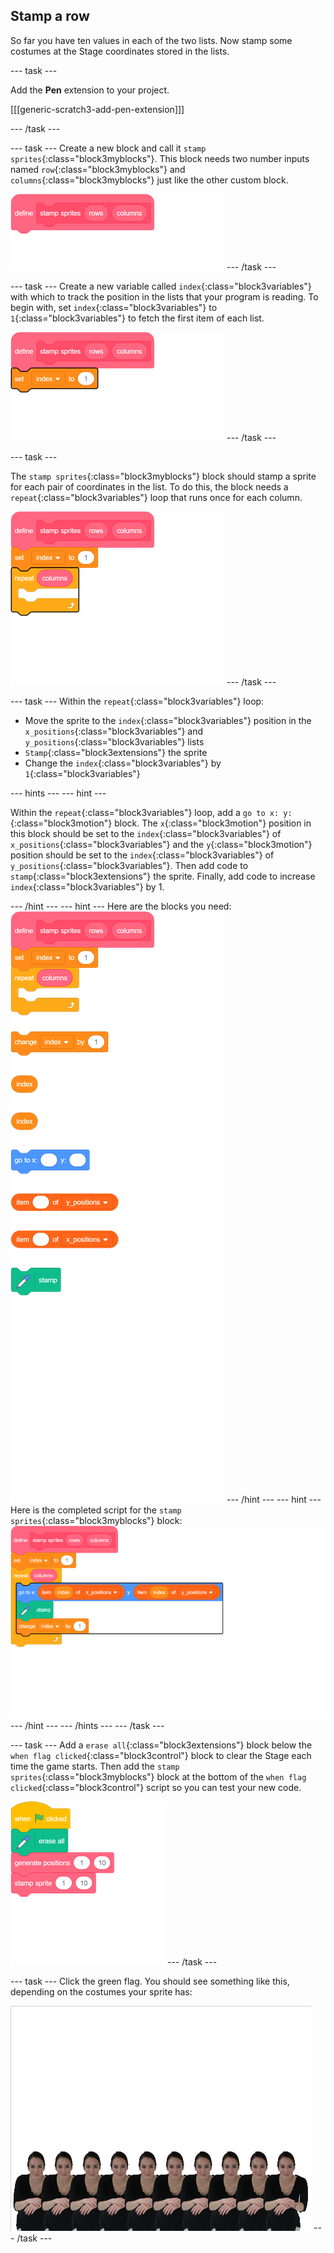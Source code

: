 ## Stamp a row

So far you have ten values in each of the two lists. Now stamp some costumes at the Stage coordinates stored in the lists.

--- task ---

Add the **Pen** extension to your project.

[[[generic-scratch3-add-pen-extension]]]

--- /task ---

--- task ---
Create a new block and call it `stamp sprites`{:class="block3myblocks"}. This block needs two number inputs named `row`{:class="block3myblocks"} and `columns`{:class="block3myblocks"} just like the other custom block.

![blocks_1546524452_0896974](images/blocks_1546524452_0896974.png)
--- /task ---

--- task ---
Create a new variable called `index`{:class="block3variables"} with which to track the position in the lists that your program is reading. To begin with, set `index`{:class="block3variables"} to `1`{:class="block3variables"} to fetch the first item of each list.

![blocks_1546524453_6686258](images/blocks_1546524453_6686258.png)
--- /task ---

--- task ---

The `stamp sprites`{:class="block3myblocks"} block should stamp a sprite for each pair of coordinates in the list. To do this, the block needs a `repeat`{:class="block3variables"} loop that runs once for each column.

![blocks_1546524455_2682455](images/blocks_1546524455_2682455.png)
--- /task ---	

--- task ---
Within the `repeat`{:class="block3variables"} loop:
 - Move the sprite to the `index`{:class="block3variables"} position in the `x_positions`{:class="block3variables"} and `y_positions`{:class="block3variables"} lists
 - `Stamp`{:class="block3extensions"} the sprite
 - Change the `index`{:class="block3variables"} by `1`{:class="block3variables"}

--- hints --- --- hint ---

Within the `repeat`{:class="block3variables"} loop, add a `go to x: y:`{:class="block3motion"} block. The `x`{:class="block3motion"} position in this block should be set to the `index`{:class="block3variables"} of `x_positions`{:class="block3variables"} and the `y`{:class="block3motion"} position should be set to the `index`{:class="block3variables"} of `y_positions`{:class="block3variables"}. Then add code to `stamp`{:class="block3extensions"} the sprite. Finally, add code to increase `index`{:class="block3variables"} by 1.

--- /hint --- --- hint ---
Here are the blocks you need:
![blocks_1546524456_9677582](images/blocks_1546524456_9677582.png)
--- /hint --- --- hint ---
Here is the completed script for the `stamp sprites`{:class="block3myblocks"} block:
![blocks_1546524458_670778](images/blocks_1546524458_670778.png)
--- /hint --- --- /hints ---
--- /task ---

--- task ---
Add a `erase all`{:class="block3extensions"} block below the `when flag clicked`{:class="block3control"} block to clear the Stage each time the game starts. Then add the `stamp sprites`{:class="block3myblocks"} block at the bottom of the `when flag clicked`{:class="block3control"} script so you can test your new code.

![blocks_1546524460_3661842](images/blocks_1546524460_3661842.png)
--- /task ---	

--- task ---
Click the green flag. You should see something like this, depending on the costumes your sprite has:

![stamped sprites](images/stamped_sprites.png)
--- /task ---

